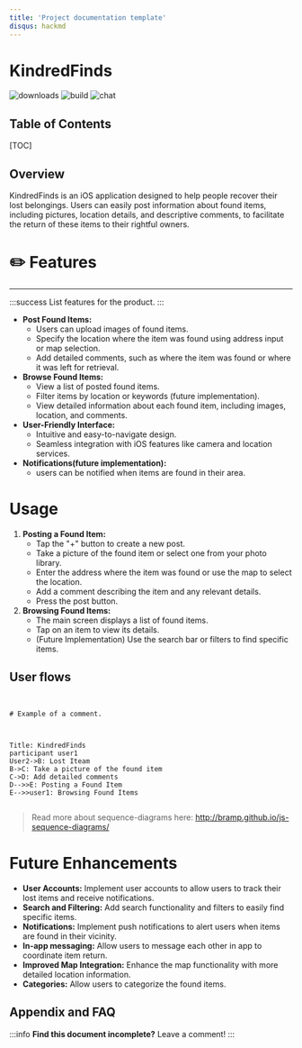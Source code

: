 ```yaml
---
title: 'Project documentation template'
disqus: hackmd
---
```


KindredFinds 
===
![downloads](https://img.shields.io/github/downloads/atom/atom/total.svg)
![build](https://img.shields.io/appveyor/ci/:user/:repo.svg)
![chat](https://img.shields.io/discord/:serverId.svg)

## Table of Contents

[TOC]

## Overview

KindredFinds is an iOS application designed to help people recover their lost belongings. Users can easily post information about found items, including pictures, location details, and descriptive comments, to facilitate the return of these items to their rightful owners.

# :pencil2:  Features
---
:::success
List features for the product.
:::

* **Post Found Items:**
    * Users can upload images of found items.
    * Specify the location where the item was found using address input or map selection.
    * Add detailed comments, such as where the item was found or where it was left for retrieval.
* **Browse Found Items:**
    * View a list of posted found items.
    * Filter items by location or keywords (future implementation).
    * View detailed information about each found item, including images, location, and comments.
* **User-Friendly Interface:**
    * Intuitive and easy-to-navigate design.
    * Seamless integration with iOS features like camera and location services.
* **Notifications(future implementation):**
    * users can be notified when items are found in their area.


# Usage

1.  **Posting a Found Item:**
    * Tap the "+" button to create a new post.
    * Take a picture of the found item or select one from your photo library.
    * Enter the address where the item was found or use the map to select the location.
    * Add a comment describing the item and any relevant details.
    * Press the post button.
2.  **Browsing Found Items:**
    * The main screen displays a list of found items.
    * Tap on an item to view its details.
    * (Future Implementation) Use the search bar or filters to find specific items.

User flows
---
```sequence


# Example of a comment.



Title: KindredFinds
participant user1
User2->B: Lost Iteam
B->C: Take a picture of the found item
C->D: Add detailed comments
D-->>E: Posting a Found Item
E-->>user1: Browsing Found Items


```

> Read more about sequence-diagrams here: http://bramp.github.io/js-sequence-diagrams/

# Future Enhancements

* **User Accounts:** Implement user accounts to allow users to track their lost items and receive notifications.
* **Search and Filtering:** Add search functionality and filters to easily find specific items.
* **Notifications:** Implement push notifications to alert users when items are found in their vicinity.
* **In-app messaging:** Allow users to message each other in app to coordinate item return.
* **Improved Map Integration:** Enhance the map functionality with more detailed location information.
* **Categories:** Allow users to categorize the found items.




## Appendix and FAQ

:::info
**Find this document incomplete?** Leave a comment!
:::

